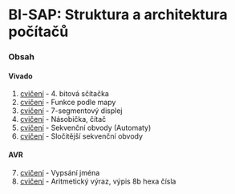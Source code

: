 # BI-SAP: Struktura a architektura počítačů

### Obsah
#### Vivado
1. [cvičení][cv1] - 4. bitová sčítačka
2. [cvičení][cv2] - Funkce podle mapy
3. [cvičení][cv3] - 7-segmentový displej
4. [cvičení][cv4] - Násobička, čítač
5. [cvičení][cv5] - Sekvenční obvody (Automaty)
6. [cvičení][cv6] - Sločitější sekvenční obvody
#### AVR
7. [cvičení][cv7] - Vypsání jména
8. [cvičení][cv8] - Aritmetický výraz, výpis 8b hexa čísla

[cv1]: https://github.com/mikesjak/FIT_CVUT/tree/BI-SAP/BI-SAP/1.%20cvi%C4%8Den%C3%AD
[cv2]: https://github.com/mikesjak/FIT_CVUT/tree/BI-SAP/BI-SAP/2.%20cvi%C4%8Den%C3%AD
[cv3]: https://github.com/mikesjak/FIT_CVUT/tree/BI-SAP/BI-SAP/3.%20cvi%C4%8Den%C3%AD
[cv4]: https://github.com/mikesjak/FIT_CVUT/tree/BI-SAP/BI-SAP/4.%20cvi%C4%8Den%C3%AD
[cv5]: https://github.com/mikesjak/FIT_CVUT/tree/BI-SAP/BI-SAP/5.%20cvi%C4%8Den%C3%AD
[cv6]: https://github.com/mikesjak/FIT_CVUT/tree/BI-SAP/BI-SAP/6.%20cvi%C4%8Den%C3%AD 
[cv7]: https://github.com/mikesjak/FIT_CVUT/tree/BI-SAP/BI-SAP/7.%20cvi%C4%8Den%C3%AD 
[cv8]: https://github.com/mikesjak/FIT_CVUT/tree/BI-SAP/BI-SAP/8.%20cvi%C4%8Den%C3%AD 
